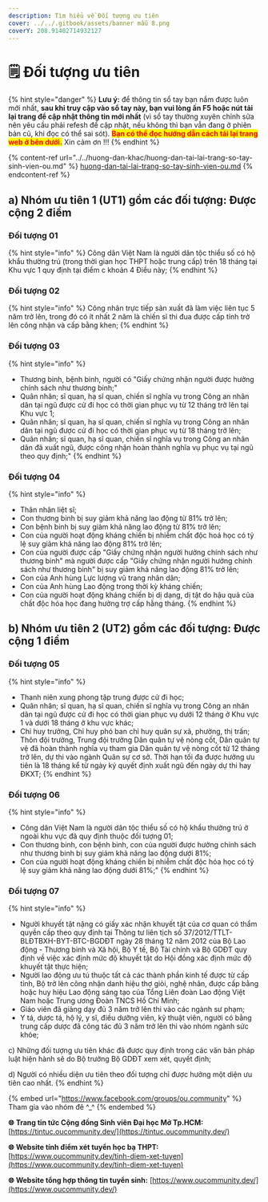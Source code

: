 ```yaml
---
description: Tìm hiểu về Đối tượng ưu tiên
cover: ../../.gitbook/assets/banner mẫu 8.png
coverY: 208.91402714932127
---
```


# 🗒 Đối tượng ưu tiên

{% hint style="danger" %}
**Lưu ý:** để thông tin sổ tay bạn nắm được luôn mới nhất, **sau khi truy cập vào sổ tay này, bạn vui lòng ấn F5 hoặc nút tải lại trang để cập nhật thông tin mới nhất** (vì sổ tay thường xuyên chỉnh sửa nên yêu cầu phải refesh để cập nhật, nếu không thì bạn vẫn đang ở phiên bản cũ, khi đọc có thể sai sót). <mark style="color:red;">**Bạn có thể đọc hướng dẫn cách tải lại trang web ở bên dưới.**</mark> Xin cảm ơn !!!
{% endhint %}

{% content-ref url="../../huong-dan-khac/huong-dan-tai-lai-trang-so-tay-sinh-vien-ou.md" %}
[huong-dan-tai-lai-trang-so-tay-sinh-vien-ou.md](../../huong-dan-khac/huong-dan-tai-lai-trang-so-tay-sinh-vien-ou.md)
{% endcontent-ref %}

## **a) Nhóm ưu tiên 1 (UT1) gồm các đối tượng: Được cộng 2 điểm**

### **Đối tượng 01**&#x20;

{% hint style="info" %}
Công dân Việt Nam là người dân tộc thiểu số có hộ khẩu thường trú (trong thời gian học THPT hoặc trung cấp) trên 18 tháng tại Khu vực 1 quy định tại điểm c khoản 4 Điều này;
{% endhint %}

### **Đối tượng 02**

{% hint style="info" %}
Công nhân trực tiếp sản xuất đã làm việc liên tục 5 năm trở lên, trong đó có ít nhất 2 năm là chiến sĩ thi đua được cấp tỉnh trở lên công nhận và cấp bằng khen;
{% endhint %}

### **Đối tượng 03**

{% hint style="info" %}
* Thương binh, bệnh binh, người có "Giấy chứng nhận người được hưởng chính sách như thương binh;"
* Quân nhân; sĩ quan, hạ sĩ quan, chiến sĩ nghĩa vụ trong Công an nhân dân tại ngũ được cử đi học có thời gian phục vụ từ 12 tháng trở lên tại Khu vực 1;
* Quân nhân; sĩ quan, hạ sĩ quan, chiến sĩ nghĩa vụ trong Công an nhân dân tại ngũ được cử đi học có thời gian phục vụ từ 18 tháng trở lên;
* Quân nhân; sĩ quan, hạ sĩ quan, chiến sĩ nghĩa vụ trong Công an nhân dân đã xuất ngũ, được công nhận hoàn thành nghĩa vụ phục vụ tại ngũ theo quy định;"
{% endhint %}

### **Đối tượng 04**

{% hint style="info" %}
* Thân nhân liệt sĩ;
* Con thương binh bị suy giảm khả năng lao động từ 81% trở lên;
* Con bệnh binh bị suy giảm khả năng lao động từ 81% trở lên;
* Con của người hoạt động kháng chiến bị nhiễm chất độc hoá học có tỷ lệ suy giảm khả năng lao động 81% trở lên;
* Con của người được cấp "Giấy chứng nhận người hưởng chính sách như thương binh" mà người được cấp "Giấy chứng nhận người hưởng chính sách như thương binh" bị suy giảm khả năng lao động 81% trở lên;
* Con của Anh hùng Lực lượng vũ trang nhân dân;
* Con của Anh hùng Lao động trong thời kỳ kháng chiến;
* Con của người hoạt động kháng chiến bị dị dạng, dị tật do hậu quả của chất độc hóa học đang hưởng trợ cấp hằng tháng.
{% endhint %}

## **b) Nhóm ưu tiên 2 (UT2) gồm các đối tượng: Được cộng 1 điểm**

### **Đối tượng 05**

{% hint style="info" %}
* Thanh niên xung phong tập trung được cử đi học;
* Quân nhân; sĩ quan, hạ sĩ quan, chiến sĩ nghĩa vụ trong Công an nhân dân tại ngũ được cử đi học có thời gian phục vụ dưới 12 tháng ở Khu vực 1 và dưới 18 tháng ở khu vực khác;
* Chỉ huy trưởng, Chỉ huy phó ban chỉ huy quân sự xã, phường, thị trấn; Thôn đội trưởng, Trung đội trưởng Dân quân tự vệ nòng cốt, Dân quân tự vệ đã hoàn thành nghĩa vụ tham gia Dân quân tự vệ nòng cốt từ 12 tháng trở lên, dự thi vào ngành Quân sự cơ sở. Thời hạn tối đa được hưởng ưu tiên là 18 tháng kể từ ngày ký quyết định xuất ngũ đến ngày dự thi hay ĐKXT;
{% endhint %}

### **Đối tượng 06**

{% hint style="info" %}
* Công dân Việt Nam là người dân tộc thiểu số có hộ khẩu thường trú ở ngoài khu vực đã quy định thuộc đối tượng 01;
* Con thương binh, con bệnh binh, con của người được hưởng chính sách như thương binh bị suy giảm khả năng lao động dưới 81%;
* Con của người hoạt động kháng chiến bị nhiễm chất độc hóa học có tỷ lệ suy giảm khả năng lao động dưới 81%;"
{% endhint %}

### **Đối tượng 07**

{% hint style="info" %}
* Người khuyết tật nặng có giấy xác nhận khuyết tật của cơ quan có thẩm quyền cấp theo quy định tại Thông tư liên tịch số 37/2012/TTLT- BLĐTBXH-BYT-BTC-BGDĐT ngày 28 tháng 12 năm 2012 của Bộ Lao động - Thương binh và Xã hội, Bộ Y tế, Bộ Tài chính và Bộ GDĐT quy định về việc xác định mức độ khuyết tật do Hội đồng xác định mức độ khuyết tật thực hiện;
* Người lao động ưu tú thuộc tất cả các thành phần kinh tế được từ cấp tỉnh, Bộ trở lên công nhận danh hiệu thợ giỏi, nghệ nhân, được cấp bằng hoặc huy hiệu Lao động sáng tạo của Tổng Liên đoàn Lao động Việt Nam hoặc Trung ương Đoàn TNCS Hồ Chí Minh;
* Giáo viên đã giảng dạy đủ 3 năm trở lên thi vào các ngành sư phạm;
* Y tá, dược tá, hộ lý, y sĩ, điều dưỡng viên, kỹ thuật viên, người có bằng trung cấp dược đã công tác đủ 3 năm trở lên thi vào nhóm ngành sức khỏe;

c) Những đối tượng ưu tiên khác đã được quy định trong các văn bản pháp luật hiện hành sẽ do Bộ trưởng Bộ GDĐT xem xét, quyết định;

d) Người có nhiều diện ưu tiên theo đối tượng chỉ được hưởng một diện ưu tiên cao nhất.
{% endhint %}

{% embed url="https://www.facebook.com/groups/ou.community" %}
Tham gia vào nhóm đê ^\_^
{% endembed %}

**🌐** **Trang tin tức Cộng đồng Sinh viên Đại học Mở Tp.HCM:** [https://tintuc.oucommunity.dev/](https://tintuc.oucommunity.dev/)

**🌐** **Website tính điểm xét tuyển học bạ THPT:** [https://www.oucommunity.dev/tinh-diem-xet-tuyen](https://www.oucommunity.dev/tinh-diem-xet-tuyen)

**🌐** **Website tổng hợp thông tin tuyển sinh:** [https://www.oucommunity.dev/](https://www.oucommunity.dev/)
